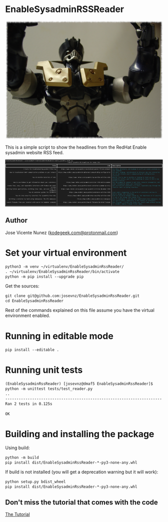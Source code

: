 # EnableSysadminRSSReader

![](mazinger-z.png)

This is a simple script to show the headlines from the RedHat Enable sysadmin website RSS feed.

![Articles for the day](https://raw.githubusercontent.com/josevnz/EnableSysadminRssReader/main/rssenablesysadminreader.png)

## Author

Jose Vicente Nunez (kodegeek.com@protonmail.com)

# Set your virtual environment

```shell
python3 -m venv ~/virtualenv/EnableSysadminRssReader/
. ~/virtualenv/EnableSysadminRssReader/bin/activate
python -m pip install --upgrade pip
```

Get the sources:

```shell
git clone git@github.com:josevnz/EnableSysadminRssReader.git
cd EnableSysadminRssReader
```

Rest of the commands explained on this file assume you have the virtual environment enabled.

# Running in editable mode

```shell
pip install --editable .
```

# Running unit tests

```shell
(EnableSysadminRssReader) [josevnz@dmaf5 EnableSysadminRssReader]$ python -m unittest tests/test_reader.py
..
----------------------------------------------------------------------
Ran 2 tests in 0.125s

OK
```

# Building and installing the package

Using build:

```shell
python -m build 
pip install dist/EnableSysadminRssReader-*-py3-none-any.whl
```

If build is not installed (you will get a deprecation warning but it will work):

```shell
python setup.py bdist_wheel
pip install dist/EnableSysadminRssReader-*-py3-none-any.whl
```

## Don't miss the tutorial that comes with the code

[The Tutorial](Scanning%20your%20Python%20code%20for%20third%20party%20vulnerabilities.md)
